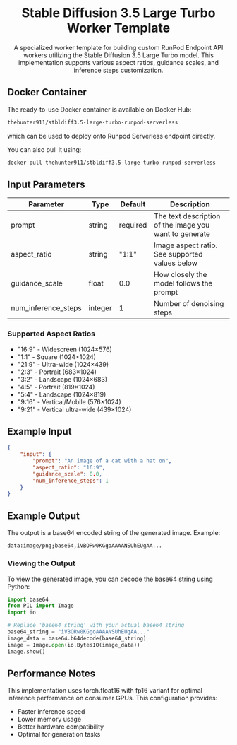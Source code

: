 <div align="center">

<h1>Stable Diffusion 3.5 Large Turbo Worker Template</h1>

A specialized worker template for building custom RunPod Endpoint API workers utilizing the Stable Diffusion 3.5 Large Turbo model. This implementation supports various aspect ratios, guidance scales, and inference steps customization.

</div>

## Docker Container

The ready-to-use Docker container is available on Docker Hub:
```bash
thehunter911/stbldiff3.5-large-turbo-runpod-serverless
```
which can be used to deploy onto Runpod Serverless endpoint directly.


You can also pull it using:
```bash
docker pull thehunter911/stbldiff3.5-large-turbo-runpod-serverless
```



## Input Parameters

| Parameter | Type | Default | Description |
|-----------|------|---------|-------------|
| prompt | string | required | The text description of the image you want to generate |
| aspect_ratio | string | "1:1" | Image aspect ratio. See supported values below |
| guidance_scale | float | 0.0 | How closely the model follows the prompt |
| num_inference_steps | integer | 1 | Number of denoising steps |

### Supported Aspect Ratios
- "16:9" - Widescreen (1024×576)
- "1:1" - Square (1024×1024)
- "21:9" - Ultra-wide (1024×439)
- "2:3" - Portrait (683×1024)
- "3:2" - Landscape (1024×683)
- "4:5" - Portrait (819×1024)
- "5:4" - Landscape (1024×819)
- "9:16" - Vertical/Mobile (576×1024)
- "9:21" - Vertical ultra-wide (439×1024)

## Example Input

```json
{
    "input": {
        "prompt": "An image of a cat with a hat on",
        "aspect_ratio": "16:9",
        "guidance_scale": 0.0,
        "num_inference_steps": 1
    }
}
```

## Example Output

The output is a base64 encoded string of the generated image. Example:

```
data:image/png;base64,iVBORw0KGgoAAAANSUhEUgAA...
```

### Viewing the Output

To view the generated image, you can decode the base64 string using Python:

```python
import base64
from PIL import Image
import io

# Replace 'base64_string' with your actual base64 string
base64_string = "iVBORw0KGgoAAAANSUhEUgAA..."
image_data = base64.b64decode(base64_string)
image = Image.open(io.BytesIO(image_data))
image.show()
```

## Performance Notes

This implementation uses torch.float16 with fp16 variant for optimal inference performance on consumer GPUs. This configuration provides:
- Faster inference speed
- Lower memory usage
- Better hardware compatibility
- Optimal for generation tasks